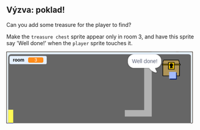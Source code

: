 ## Výzva: poklad!

Can you add some treasure for the player to find?

Make the `treasure chest` sprite appear only in room 3, and have this sprite say 'Well done!' when the `player` sprite touches it.

![snímka obrazovky](images/world-treasure.png)